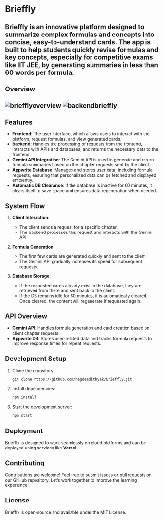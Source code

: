 # Brieffly

Brieffly is an innovative platform designed to summarize complex formulas and concepts into concise, easy-to-understand cards. The app is built to help students quickly revise formulas and key concepts, especially for competitive exams like IIT JEE, by generating summaries in less than 60 words per formula.
---
## Overview
![briefflyoverview](https://github.com/user-attachments/assets/b60c53fd-6a0b-45b6-8105-acb4b9ea4e38)
![backendbrieffly](https://github.com/user-attachments/assets/20475e6b-f208-44e4-b8f2-b7c66db04bb9)
---
## Features

- **Frontend**: The user interface, which allows users to interact with the platform, request formulas, and view generated cards.
- **Backend**: Handles the processing of requests from the frontend, interacts with APIs and databases, and returns the necessary data to the frontend.
- **Gemini API Integration**: The Gemini API is used to generate and return formula summaries based on the chapter requests sent by the client.
- **Appwrite Database**: Manages and stores user data, including formula requests, ensuring that personalized data can be fetched and displayed efficiently.
- **Automatic DB Clearance**: If the database is inactive for 60 minutes, it clears itself to save space and ensures data regeneration when needed.

## System Flow

1. **Client Interaction**: 
   - The client sends a request for a specific chapter.
   - The backend processes this request and interacts with the Gemini API.
   
2. **Formula Generation**:
   - The first few cards are generated quickly and sent to the client.
   - The Gemini API gradually increases its speed for subsequent requests.
   
3. **Database Storage**:
   - If the requested cards already exist in the database, they are retrieved from there and sent back to the client.
   - If the DB remains idle for 60 minutes, it is automatically cleared. Once cleared, the content will regenerate if requested again.

## API Overview

- **Gemini API**: Handles formula generation and card creation based on client chapter requests.
- **Appwrite DB**: Stores user-related data and tracks formula requests to improve response times for repeat requests.

## Development Setup

1. Clone the repository:
    ```bash
    git clone https://github.com/hegdeadithyak/Brieffly.git
    ```

2. Install dependencies:
    ```bash
    npm install
    ```

3. Start the development server:
    ```bash
    npm start
    ```

## Deployment

Brieffly is designed to work seamlessly on cloud platforms and can be deployed using services like **Vercel**.

## Contributing

Contributions are welcome! Feel free to submit issues or pull requests on our GitHub repository. Let’s work together to improve the learning experience!

## License

Brieffly is open-source and available under the MIT License.
